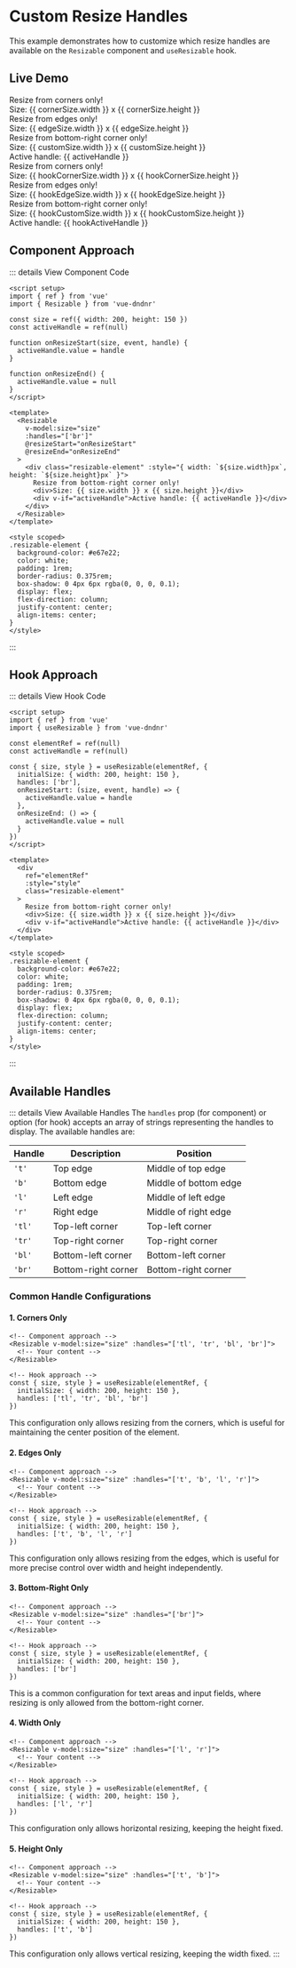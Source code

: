 # Custom Resize Handles

This example demonstrates how to customize which resize handles are available on the `Resizable` component and `useResizable` hook.

## Live Demo

<script setup>
import { shallowRef, ref } from 'vue'
import { Resizable, useResizable } from 'vue-dndnr'

// Component approach
const cornerSize = shallowRef({ width: 200, height: 150 })
const edgeSize = shallowRef({ width: 200, height: 150 })
const customSize = shallowRef({ width: 200, height: 150 })
const activeHandle = ref(null)

function onResizeStart(size, event, handle) {
  activeHandle.value = handle
}

function onResizeEnd() {
  activeHandle.value = null
}

// Hook approach
const cornerElementRef = ref(null)
const edgeElementRef = ref(null)
const customElementRef = ref(null)
const hookActiveHandle = ref(null)

const { size: hookCornerSize, style: cornerStyle } = useResizable(cornerElementRef, {
  initialSize: { width: 200, height: 150 },
  handles: ['tl', 'tr', 'bl', 'br']
})

const { size: hookEdgeSize, style: edgeStyle } = useResizable(edgeElementRef, {
  initialSize: { width: 200, height: 150 },
  handles: ['t', 'b', 'l', 'r']
})

const { size: hookCustomSize, style: customStyle } = useResizable(customElementRef, {
  initialSize: { width: 200, height: 150 },
  handles: ['br'],
  onResizeStart: (size, event, handle) => {
    hookActiveHandle.value = handle
  },
  onResizeEnd: () => {
    hookActiveHandle.value = null
  }
})
</script>

<DemoContainer title="Component - Corner Handles Only">
  <Resizable v-model:size="cornerSize" :handles="['tl', 'tr', 'bl', 'br']">
    <div class="bg-purple-500 text-white p-4 rounded shadow-md flex flex-col justify-center items-center" :style="{ width: `${cornerSize.width}px`, height: `${cornerSize.height}px` }">
      Resize from corners only!
      <div class="text-sm mt-2">Size: {{ cornerSize.width }} x {{ cornerSize.height }}</div>
    </div>
  </Resizable>
</DemoContainer>

<DemoContainer title="Component - Edge Handles Only">
  <Resizable v-model:size="edgeSize" :handles="['t', 'b', 'l', 'r']">
    <div class="bg-blue-500 text-white p-4 rounded shadow-md flex flex-col justify-center items-center" :style="{ width: `${edgeSize.width}px`, height: `${edgeSize.height}px` }">
      Resize from edges only!
      <div class="text-sm mt-2">Size: {{ edgeSize.width }} x {{ edgeSize.height }}</div>
    </div>
  </Resizable>
</DemoContainer>

<DemoContainer title="Component - Bottom-Right Handle Only">
  <Resizable
    v-model:size="customSize"
    :handles="['br']"
    @resizeStart="onResizeStart"
    @resizeEnd="onResizeEnd"
  >
    <div class="bg-orange-500 text-white p-4 rounded shadow-md flex flex-col justify-center items-center" :style="{ width: `${customSize.width}px`, height: `${customSize.height}px` }">
      Resize from bottom-right corner only!
      <div class="text-sm mt-2">Size: {{ customSize.width }} x {{ customSize.height }}</div>
      <div v-if="activeHandle" class="text-xs mt-1">Active handle: {{ activeHandle }}</div>
    </div>
  </Resizable>
</DemoContainer>

<DemoContainer title="Hook - Corner Handles Only">
  <div
    ref="cornerElementRef"
    :style="cornerStyle"
    class="bg-purple-500 text-white p-4 rounded shadow-md flex flex-col justify-center items-center"
  >
    Resize from corners only!
    <div class="text-sm mt-2">Size: {{ hookCornerSize.width }} x {{ hookCornerSize.height }}</div>
  </div>
</DemoContainer>

<DemoContainer title="Hook - Edge Handles Only">
  <div
    ref="edgeElementRef"
    :style="edgeStyle"
    class="bg-blue-500 text-white p-4 rounded shadow-md flex flex-col justify-center items-center"
  >
    Resize from edges only!
    <div class="text-sm mt-2">Size: {{ hookEdgeSize.width }} x {{ hookEdgeSize.height }}</div>
  </div>
</DemoContainer>

<DemoContainer title="Hook - Bottom-Right Handle Only">
  <div
    ref="customElementRef"
    :style="customStyle"
    class="bg-orange-500 text-white p-4 rounded shadow-md flex flex-col justify-center items-center"
  >
    Resize from bottom-right corner only!
    <div class="text-sm mt-2">Size: {{ hookCustomSize.width }} x {{ hookCustomSize.height }}</div>
    <div v-if="hookActiveHandle" class="text-xs mt-1">Active handle: {{ hookActiveHandle }}</div>
  </div>
</DemoContainer>

## Component Approach

::: details View Component Code
```vue
<script setup>
import { ref } from 'vue'
import { Resizable } from 'vue-dndnr'

const size = ref({ width: 200, height: 150 })
const activeHandle = ref(null)

function onResizeStart(size, event, handle) {
  activeHandle.value = handle
}

function onResizeEnd() {
  activeHandle.value = null
}
</script>

<template>
  <Resizable
    v-model:size="size"
    :handles="['br']"
    @resizeStart="onResizeStart"
    @resizeEnd="onResizeEnd"
  >
    <div class="resizable-element" :style="{ width: `${size.width}px`, height: `${size.height}px` }">
      Resize from bottom-right corner only!
      <div>Size: {{ size.width }} x {{ size.height }}</div>
      <div v-if="activeHandle">Active handle: {{ activeHandle }}</div>
    </div>
  </Resizable>
</template>

<style scoped>
.resizable-element {
  background-color: #e67e22;
  color: white;
  padding: 1rem;
  border-radius: 0.375rem;
  box-shadow: 0 4px 6px rgba(0, 0, 0, 0.1);
  display: flex;
  flex-direction: column;
  justify-content: center;
  align-items: center;
}
</style>
```
:::

## Hook Approach

::: details View Hook Code
```vue
<script setup>
import { ref } from 'vue'
import { useResizable } from 'vue-dndnr'

const elementRef = ref(null)
const activeHandle = ref(null)

const { size, style } = useResizable(elementRef, {
  initialSize: { width: 200, height: 150 },
  handles: ['br'],
  onResizeStart: (size, event, handle) => {
    activeHandle.value = handle
  },
  onResizeEnd: () => {
    activeHandle.value = null
  }
})
</script>

<template>
  <div
    ref="elementRef"
    :style="style"
    class="resizable-element"
  >
    Resize from bottom-right corner only!
    <div>Size: {{ size.width }} x {{ size.height }}</div>
    <div v-if="activeHandle">Active handle: {{ activeHandle }}</div>
  </div>
</template>

<style scoped>
.resizable-element {
  background-color: #e67e22;
  color: white;
  padding: 1rem;
  border-radius: 0.375rem;
  box-shadow: 0 4px 6px rgba(0, 0, 0, 0.1);
  display: flex;
  flex-direction: column;
  justify-content: center;
  align-items: center;
}
</style>
```
:::

## Available Handles

::: details View Available Handles
The `handles` prop (for component) or option (for hook) accepts an array of strings representing the handles to display. The available handles are:

| Handle | Description | Position |
|--------|-------------|----------|
| `'t'` | Top edge | Middle of top edge |
| `'b'` | Bottom edge | Middle of bottom edge |
| `'l'` | Left edge | Middle of left edge |
| `'r'` | Right edge | Middle of right edge |
| `'tl'` | Top-left corner | Top-left corner |
| `'tr'` | Top-right corner | Top-right corner |
| `'bl'` | Bottom-left corner | Bottom-left corner |
| `'br'` | Bottom-right corner | Bottom-right corner |

### Common Handle Configurations

#### 1. Corners Only

```vue
<!-- Component approach -->
<Resizable v-model:size="size" :handles="['tl', 'tr', 'bl', 'br']">
  <!-- Your content -->
</Resizable>

<!-- Hook approach -->
const { size, style } = useResizable(elementRef, {
  initialSize: { width: 200, height: 150 },
  handles: ['tl', 'tr', 'bl', 'br']
})
```

This configuration only allows resizing from the corners, which is useful for maintaining the center position of the element.

#### 2. Edges Only

```vue
<!-- Component approach -->
<Resizable v-model:size="size" :handles="['t', 'b', 'l', 'r']">
  <!-- Your content -->
</Resizable>

<!-- Hook approach -->
const { size, style } = useResizable(elementRef, {
  initialSize: { width: 200, height: 150 },
  handles: ['t', 'b', 'l', 'r']
})
```

This configuration only allows resizing from the edges, which is useful for more precise control over width and height independently.

#### 3. Bottom-Right Only

```vue
<!-- Component approach -->
<Resizable v-model:size="size" :handles="['br']">
  <!-- Your content -->
</Resizable>

<!-- Hook approach -->
const { size, style } = useResizable(elementRef, {
  initialSize: { width: 200, height: 150 },
  handles: ['br']
})
```

This is a common configuration for text areas and input fields, where resizing is only allowed from the bottom-right corner.

#### 4. Width Only

```vue
<!-- Component approach -->
<Resizable v-model:size="size" :handles="['l', 'r']">
  <!-- Your content -->
</Resizable>

<!-- Hook approach -->
const { size, style } = useResizable(elementRef, {
  initialSize: { width: 200, height: 150 },
  handles: ['l', 'r']
})
```

This configuration only allows horizontal resizing, keeping the height fixed.

#### 5. Height Only

```vue
<!-- Component approach -->
<Resizable v-model:size="size" :handles="['t', 'b']">
  <!-- Your content -->
</Resizable>

<!-- Hook approach -->
const { size, style } = useResizable(elementRef, {
  initialSize: { width: 200, height: 150 },
  handles: ['t', 'b']
})
```

This configuration only allows vertical resizing, keeping the width fixed.
:::
